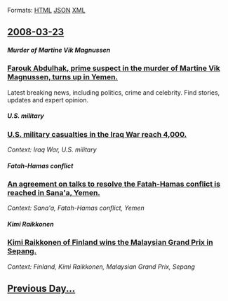 
Formats: [HTML](2008/03/23/index.html)  [JSON](2008/03/23/index.json)  [XML](2008/03/23/index.xml)  

## [2008-03-23](/news/2008/03/23/index.md)

##### Murder of Martine Vik Magnussen
### [ Farouk Abdulhak, prime suspect in the murder of Martine Vik Magnussen, turns up in Yemen. ](/news/2008/03/23/farouk-abdulhak-prime-suspect-in-the-murder-of-martine-vik-magnussen-turns-up-in-yemen.md)
Latest breaking news, including politics, crime and celebrity. Find stories, updates and expert opinion.

##### U.S. military
### [ U.S. military casualties in the Iraq War reach 4,000. ](/news/2008/03/23/u-s-military-casualties-in-the-iraq-war-reach-4-000.md)
_Context: Iraq War, U.S. military_

##### Fatah-Hamas conflict
### [ An agreement on talks to resolve the Fatah-Hamas conflict is reached in Sana'a, Yemen. ](/news/2008/03/23/an-agreement-on-talks-to-resolve-the-fatahahamas-conflict-is-reached-in-sana-a-yemen.md)
_Context: Sana'a, Fatah-Hamas conflict, Yemen_

##### Kimi Raikkonen
### [ Kimi Raikkonen of Finland wins the Malaysian Grand Prix in Sepang. ](/news/2008/03/23/kimi-ra-ikkapnen-of-finland-wins-the-malaysian-grand-prix-in-sepang.md)
_Context: Finland, Kimi Raikkonen, Malaysian Grand Prix, Sepang_

## [Previous Day...](/news/2008/03/22/index.md)

